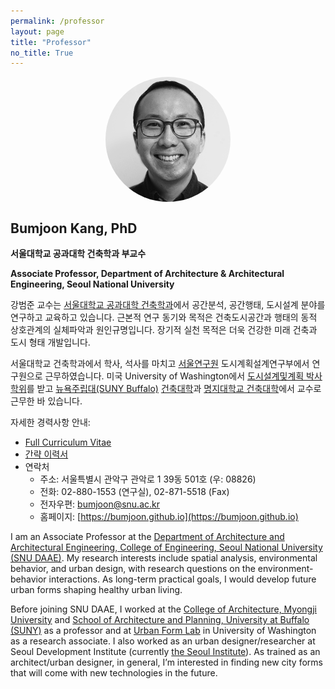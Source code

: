 ```yaml
---
permalink: /professor
layout: page
title: "Professor"
no_title: True
---
```

<center>
<img src="avatar-icon-bumjoon.png" height="auto" width="200" style="border-radius:50%; display: block; margin-left: auto; margin-right: auto"/>
</center>

## Bumjoon Kang, PhD
__서울대학교 공과대학 건축학과 부교수__

__Associate Professor, Department of Architecture & Architectural Engineering, Seoul National University__

강범준 교수는 [서울대학교 공과대학 건축학과](https://architecture.snu.ac.kr/)에서 공간분석, 공간행태, 도시설계 분야를 연구하고 교육하고 있습니다. 근본적 연구 동기와 목적은 건축도시공간과 행태의 동적 상호관계의 실체파악과 원인규명입니다. 장기적 실천 목적은 더욱 건강한 미래 건축과 도시 형태 개발입니다.

서울대학교 건축학과에서 학사, 석사를 마치고 [서울연구원](https://www.si.re.kr/) 도시계획설계연구부에서 연구원으로 근무하였습니다. 미국 University of Washington에서 [도시설계및계획 박사학위](https://depts.washington.edu/urbdpphd/)를 받고 [뉴욕주립대(SUNY Buffalo)](http://www.buffalo.edu/) [건축대학](http://ap.buffalo.edu)과 [명지대학교 건축대학](https://arch.mju.ac.kr/)에서 교수로 근무한 바 있습니다.

자세한 경력사항 안내:
* [Full Curriculum Vitae](https://docs.google.com/document/d/1taio6Weqx4-L7HkPty6WoQpgZYEDqC3TdxDGAQN0uIo/edit?usp=sharing)
* [간략 이력서](https://docs.google.com/document/d/1hepM4KX_w01mfOdztIEnDvdapTB2VPGfxixumuToS4o/edit?usp=sharing)
* 연락처
  * 주소: 서울특별시 관악구 관악로 1 39동 501호 (우: 08826)
  * 전화: 02-880-1553 (연구실), 02-871-5518 (Fax)
  * 전자우편: bumjoon@snu.ac.kr
  * 홈페이지: [https://bumjoon.github.io](https://bumjoon.github.io)

I am an Associate Professor at the [Department of Architecture and Architectural Engineering, College of Engineering, Seoul National University (SNU DAAE)](https://architecture.snu.ac.kr/). My research interests include spatial analysis, environmental behavior, and urban design, with research questions on the environment-behavior interactions. As long-term practical goals, I would develop future urban forms shaping healthy urban living. 

Before joining SNU DAAE, I worked at the [College of Architecture, Myongji University](http://arch.mju.ac.kr/) and [School of Architecture and Planning, University at Buffalo (SUNY)](http://ap.buffalo.edu) as a professor and at [Urban Form Lab](http://depts.washington.edu/ufl/) in University of Washington as a research associate. I also worked as an urban designer/researcher at Seoul Development Institute (currently [the Seoul Institute](http://www.si.re.kr/)). As trained as an architect/urban designer, in general, I’m interested in finding new city forms that will come with new technologies in the future.
